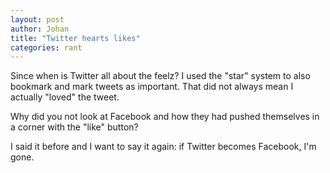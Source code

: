 ```yaml
---
layout: post
author: Johan
title: "Twitter hearts likes"
categories: rant
---
```


Since when is Twitter all about the feelz? I used the "star" system to also bookmark and mark tweets as important. That did not always mean I actually "loved" the tweet.

Why did you not look at Facebook and how they had pushed themselves in a corner with the "like" button?

I said it before and I want to say it again: if Twitter becomes Facebook, I'm gone.
